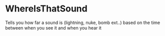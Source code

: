 # WhereIsThatSound
Tells you how far a sound is (lightning, nuke, bomb ext..) based on the time between when you see it and when you hear it
